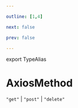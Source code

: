```yaml
---

outline: [1,4]

next: false

prev: false

---
```


export TypeAlias
# AxiosMethod

`"get"` \| `"post"` \| `"delete"`
